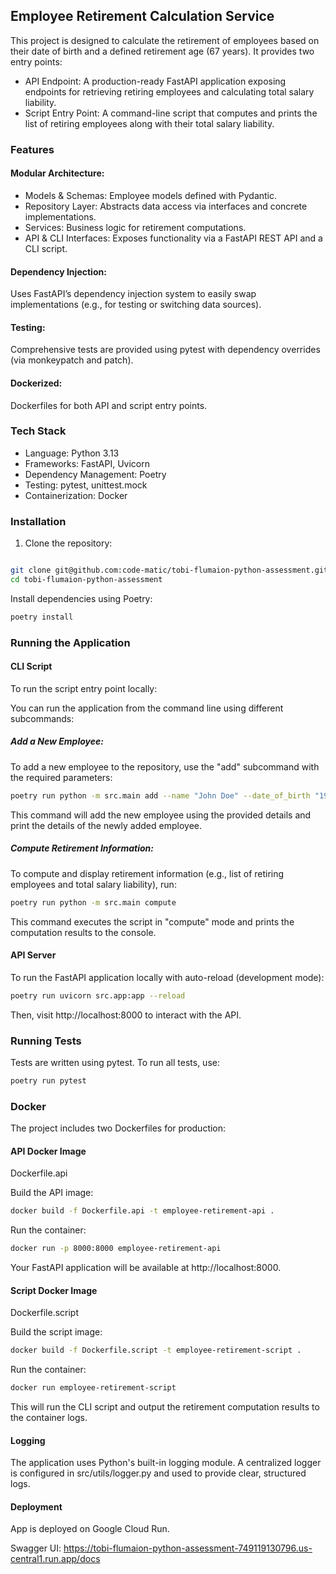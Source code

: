 ## Employee Retirement Calculation Service
This project is designed to calculate the retirement of employees based on their date of birth and a defined retirement age (67 years). It provides two entry points:

- API Endpoint: A production-ready FastAPI application exposing endpoints for retrieving retiring employees and calculating total salary liability.
- Script Entry Point: A command-line script that computes and prints the list of retiring employees along with their total salary liability.

### Features
#### Modular Architecture:

- Models & Schemas: Employee models defined with Pydantic.
- Repository Layer: Abstracts data access via interfaces and concrete implementations.
- Services: Business logic for retirement computations.
- API & CLI Interfaces: Exposes functionality via a FastAPI REST API and a CLI script.
#### Dependency Injection:
Uses FastAPI’s dependency injection system to easily swap implementations (e.g., for testing or switching data sources).

#### Testing:
Comprehensive tests are provided using pytest with dependency overrides (via monkeypatch and patch).

#### Dockerized:
Dockerfiles for both API and script entry points.

### Tech Stack
- Language: Python 3.13
- Frameworks: FastAPI, Uvicorn
- Dependency Management: Poetry
- Testing: pytest, unittest.mock
- Containerization: Docker



### Installation
1. Clone the repository:

```bash Copy Edit

git clone git@github.com:code-matic/tobi-flumaion-python-assessment.git
cd tobi-flumaion-python-assessment
```

Install dependencies using Poetry:

```bash Copy Edit
poetry install
```

### Running the Application
#### CLI Script
To run the script entry point locally:



You can run the application from the command line using different subcommands:

##### Add a New Employee:
To add a new employee to the repository, use the "add" subcommand with the required parameters:

```bash Copy Edit
poetry run python -m src.main add --name "John Doe" --date_of_birth "1980-05-15" --salary 75000
```
This command will add the new employee using the provided details and print the details of the newly added employee.

##### Compute Retirement Information:
To compute and display retirement information (e.g., list of retiring employees and total salary liability), run:

```bash Copy Edit
poetry run python -m src.main compute
```
This command executes the script in "compute" mode and prints the computation results to the console.


#### API Server
To run the FastAPI application locally with auto-reload (development mode):

```bash Copy Edit
poetry run uvicorn src.app:app --reload
```
Then, visit http://localhost:8000 to interact with the API.

### Running Tests
Tests are written using pytest. To run all tests, use:

```bash Copy Edit
poetry run pytest 
```

### Docker
The project includes two Dockerfiles for production:

#### API Docker Image
Dockerfile.api

Build the API image:

```bash Copy Edit
docker build -f Dockerfile.api -t employee-retirement-api .
```
Run the container:
    
```bash Copy Edit
docker run -p 8000:8000 employee-retirement-api
```
Your FastAPI application will be available at http://localhost:8000.

#### Script Docker Image
Dockerfile.script

Build the script image:
    
```bash Copy Edit
docker build -f Dockerfile.script -t employee-retirement-script .
```
Run the container:

```bash Copy Edit
docker run employee-retirement-script
```
This will run the CLI script and output the retirement computation results to the container logs.


#### Logging
The application uses Python's built-in logging module. A centralized logger is configured in src/utils/logger.py and used to provide clear, structured logs.


#### Deployment
App is deployed on Google Cloud Run.

Swagger UI: https://tobi-flumaion-python-assessment-749119130796.us-central1.run.app/docs